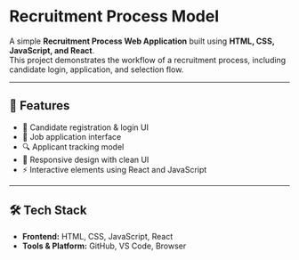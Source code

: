 # Recruitment Process Model  

A simple **Recruitment Process Web Application** built using **HTML, CSS, JavaScript, and React**.  
This project demonstrates the workflow of a recruitment process, including candidate login, application, and selection flow.  

---

## 🚀 Features  
- 📄 Candidate registration & login UI  
- 📝 Job application interface  
- 🔍 Applicant tracking model  
- 🎨 Responsive design with clean UI  
- ⚡ Interactive elements using React and JavaScript  

---

## 🛠️ Tech Stack  
- **Frontend:** HTML, CSS, JavaScript, React  
- **Tools & Platform:** GitHub, VS Code, Browser  

